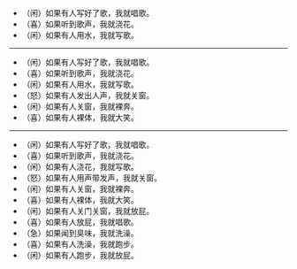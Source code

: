 - （闲）如果有人写好了歌，我就唱歌。
- （喜）如果听到歌声，我就浇花。
- （闲）如果有人用水，我就写歌。

---

- （闲）如果有人写好了歌，我就唱歌。
- （喜）如果听到歌声，我就浇花。
- （闲）如果有人用水，我就写歌。
- （怒）如果有人发出人声，我就关窗。
- （闲）如果有人关窗，我就裸奔。
- （喜）如果有人裸体，我就大笑。

---

- （闲）如果有人写好了歌，我就唱歌。
- （喜）如果听到歌声，我就浇花。
- （闲）如果有人浇花，我就写歌。
- （怒）如果有人用声带发声，我就关窗。
- （闲）如果有人关窗，我就裸奔。
- （喜）如果有人裸体，我就大笑。
- （闲）如果有人关门关窗，我就放屁。
- （喜）如果有人放屁，我就唱歌。
- （急）如果闻到臭味，我就洗澡。
- （喜）如果有人洗澡，我就跑步。
- （闲）如果有人跑步，我就放屁。
